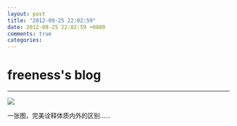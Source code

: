 ```yaml
---
layout: post
title: "2012-09-25 22:02:59"
date: 2012-09-25 22:02:59 +0800
comments: true
categories: 
---
```


# freeness's blog

----------

![](http://okqmqrbgo.bkt.clouddn.com/201209252202591.jpg)

>
一张图，完美诠释体质内外的区别……